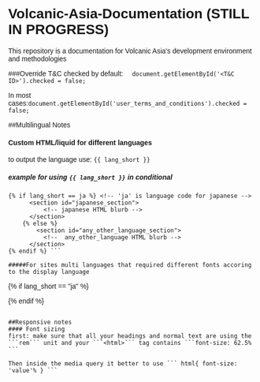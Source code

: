 # Volcanic-Asia-Documentation (STILL IN PROGRESS)
This repository is a documentation for Volcanic Asia's development environment and methodologies

###Override T&C checked by default:
```  document.getElementById('<T&C ID>').checked = false;``` 

In most cases:``` document.getElementById('user_terms_and_conditions').checked = false; ```

##Multilingual Notes
#### Custom HTML/liquid for different languages 
to output the language use:  ``` {{ lang_short }} ``` 
##### example for using ``` {{ lang_short }} ``` in conditional
``` 
{% if lang_short == ja %} <!-- 'ja' is language code for japanese --> 
      <section id="japanese_section">
          <!-- japanese HTML blurb -->
      </section>
    {% else %}
        <section id="any_other_language_section">
          <!--  any_other_language HTML blurb -->
      </section>
{% endif %} ```

#####For sites multi languages that required different fonts accoring to the display language 

``` 
{% if lang_short == "ja" %}
 <style>
     body, h1, h1 p, h2, h2 p, h3, h3 p, h4, h4 p, h5, h5 p, p, span {
       font-family:"ヒラギノ角ゴ Pro W3", "Hiragino Kaku Gothic Pro",Osaka, "メイリオ", Meiryo, "ＭＳ Ｐゴシック", "MS PGothic",sans-serif;!important
     }
  </style>
  {% endif %}
  ```

##Responsive notes
#### Font sizing
first: make sure that all your headings and normal text are using the ```rem``` unit and your ```<html>``` tag contains ```font-size: 62.5% ```

Then inside the media query it better to use ``` html{ font-size: 'value'% } ```
